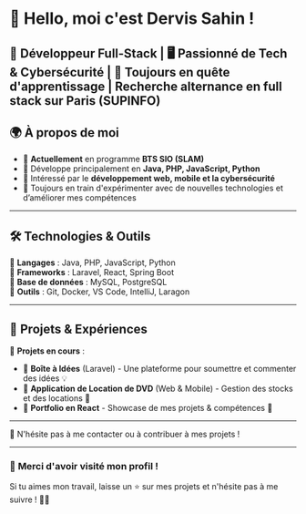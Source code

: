 # 👋 Hello, moi c'est **Dervis Sahin** !  

🚀 **Développeur Full-Stack** | 🖥️ **Passionné de Tech & Cybersécurité** | 🎯 **Toujours en quête d'apprentissage**  | Recherche alternance en full stack sur Paris (SUPINFO)
---

## 🌍 À propos de moi  

- 🔹 **Actuellement** en programme **BTS SIO (SLAM)**  
- 🔹 Développe principalement en **Java, PHP, JavaScript, Python**  
- 🔹 Intéressé par le **développement web, mobile et la cybersécurité**  
- 🔹 Toujours en train d'expérimenter avec de nouvelles technologies et d’améliorer mes compétences  

---

## 🛠️ Technologies & Outils  

🔹 **Langages** : Java, PHP, JavaScript, Python  
🔹 **Frameworks** : Laravel, React, Spring Boot  
🔹 **Base de données** : MySQL, PostgreSQL  
🔹 **Outils** : Git, Docker, VS Code, IntelliJ, Laragon

---

## 🚀 Projets & Expériences  

🎯 **Projets en cours** :  
- 🔹 **Boîte à Idées** (Laravel) - Une plateforme pour soumettre et commenter des idées 💡  
- 🔹 **Application de Location de DVD** (Web & Mobile) - Gestion des stocks et des locations 📀  
- 🔹 **Portfolio en React** - Showcase de mes projets & compétences 🚀  

---

💬 N'hésite pas à me contacter ou à contribuer à mes projets !  

---

### 🌟 **Merci d'avoir visité mon profil !**  
Si tu aimes mon travail, laisse un ⭐ sur mes projets et n'hésite pas à me suivre ! 🚀🔥  
